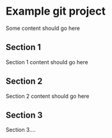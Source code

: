 # Example git project

Some content should go here

## Section 1

Section 1 content should go here

## Section 2

Section 2 content should go here

## Section 3

Section 3....
